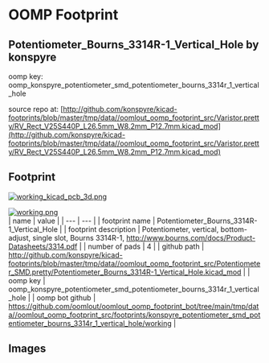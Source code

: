 # OOMP Footprint  
## Potentiometer_Bourns_3314R-1_Vertical_Hole  by konspyre  
  
oomp key: oomp_konspyre_potentiometer_smd_potentiometer_bourns_3314r_1_vertical_hole  
  
source repo at: [http://github.com/konspyre/kicad-footprints/blob/master/tmp/data//oomlout_oomp_footprint_src/Varistor.pretty/RV_Rect_V25S440P_L26.5mm_W8.2mm_P12.7mm.kicad_mod](http://github.com/konspyre/kicad-footprints/blob/master/tmp/data//oomlout_oomp_footprint_src/Varistor.pretty/RV_Rect_V25S440P_L26.5mm_W8.2mm_P12.7mm.kicad_mod)  
## Footprint  
  
[![working_kicad_pcb_3d.png](working_kicad_pcb_3d_600.png)](working_kicad_pcb_3d.png)  
  
[![working.png](working_600.png)](working.png)  
| name | value | 
| --- | --- | 
| footprint name | Potentiometer_Bourns_3314R-1_Vertical_Hole | 
| footprint description | Potentiometer, vertical, bottom-adjust, single slot, Bourns 3314R-1, http://www.bourns.com/docs/Product-Datasheets/3314.pdf | 
| number of pads | 4 | 
| github path | http://github.com/konspyre/kicad-footprints/blob/master/tmp/data//oomlout_oomp_footprint_src/Potentiometer_SMD.pretty/Potentiometer_Bourns_3314R-1_Vertical_Hole.kicad_mod | 
| oomp key | oomp_konspyre_potentiometer_smd_potentiometer_bourns_3314r_1_vertical_hole | 
| oomp bot github | https://github.com/oomlout/oomlout_oomp_footprint_bot/tree/main/tmp/data//oomlout_oomp_footprint_src/footprints/konspyre_potentiometer_smd_potentiometer_bourns_3314r_1_vertical_hole/working | 
## Images  
